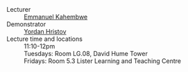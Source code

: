 <dl>
<dt>Lecturer</dt>
<dd><a href="http://homepages.inf.ed.ac.uk/sramamoo/>Dr Subramanian Ramamoorthy</a></dd>
<dt>Teaching Assistant</dt>
<dd><a href="https://www.edinburgh-robotics.org/students/emmanuel-kahembwe">Emmanuel Kahembwe</a></dd>
<dt>Demonstrator</dt>
<dd><a href="https://www.inf.ed.ac.uk/people/students/Yordan_Hristov.html">Yordan Hristov</a></dd>
<dt>Lecture time and locations</dt>
<dd>11:10-12pm</dd>
<dd>Tuesdays: Room LG.08, David Hume Tower</dd>
<dd>Fridays: Room 5.3 Lister Learning and Teaching Centre </dd>
</dl>
